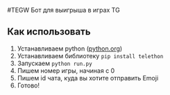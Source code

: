 #TEGW
Бот для выигрыша в играх TG

## Как использовать
1. Устанавливаем python ([python.org](python.org))
2. Устанавливаем библиотеку `pip install telethon`
3. Запускаем `python run.py`
4. Пишем номер игры, начиная с 0
5. Пишем id чата, куда вы хотите отправить Emoji
6. Готово!
